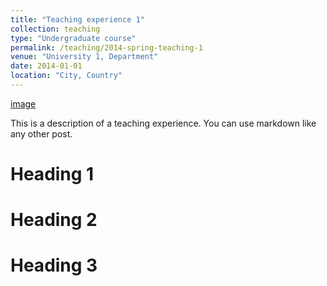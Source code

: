 ```yaml
---
title: "Teaching experience 1"
collection: teaching
type: "Undergraduate course"
permalink: /teaching/2014-spring-teaching-1
venue: "University 1, Department"
date: 2014-01-01
location: "City, Country"
---
```

[image](https://github.com/YonSci/yon_academic/blob/master/images/conn.jpg)

This is a description of a teaching experience. You can use markdown like any other post.

Heading 1
======

Heading 2
======

Heading 3
======
